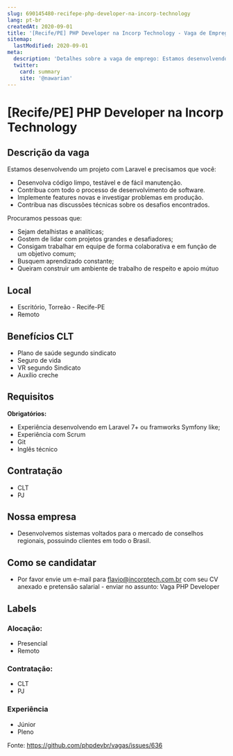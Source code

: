 ```yaml
---
slug: 690145480-recifepe-php-developer-na-incorp-technology
lang: pt-br
createdAt: 2020-09-01
title: '[Recife/PE] PHP Developer na Incorp Technology - Vaga de Emprego'
sitemap:
  lastModified: 2020-09-01
meta:
  description: 'Detalhes sobre a vaga de emprego: Estamos desenvolvendo um projeto com Laravel e precisamos que você: - Desenvolva código limpo, testável e de fácil manutenção. - Contribua com todo o processo de desenvolvimento de software. - Implemente features novas e investigar problemas em produção. - Contribua nas discussões técnicas sobre os desafios encontrados. Procuramos pessoas que: - Sejam detalhistas e analíticas; - Gostem de lidar com projetos grandes e desafiadores; - Consigam trabalhar em equipe de forma colaborativa e em função de um objetivo comum; - Busquem aprendizado constante; - Queiram construir um ambiente de trabalho de respeito e apoio mútuo'
  twitter:
    card: summary
    site: '@nawarian'
---
```


# [Recife/PE] PHP Developer na Incorp Technology

## Descrição da vaga

Estamos desenvolvendo um projeto com Laravel e precisamos que você:

- Desenvolva código limpo, testável e de fácil manutenção.
- Contribua com todo o processo de desenvolvimento de software.
- Implemente features novas e investigar problemas em produção.
- Contribua nas discussões técnicas sobre os desafios encontrados.

Procuramos pessoas que:

- Sejam detalhistas e analíticas;
- Gostem de lidar com projetos grandes e desafiadores;
- Consigam trabalhar em equipe de forma colaborativa e em função de um objetivo comum;
- Busquem aprendizado constante;
- Queiram construir um ambiente de trabalho de respeito e apoio mútuo

## Local

- Escritório, Torreão - Recife-PE
- Remoto

## Benefícios CLT

- Plano de saúde segundo sindicato
- Seguro de vida
- VR segundo Sindicato
- Auxílio creche

## Requisitos

**Obrigatórios:**
- Experiência desenvolvendo em Laravel 7+ ou framworks Symfony like;
- Experiência com Scrum
- Git
- Inglês técnico

## Contratação

- CLT
- PJ

## Nossa empresa

- Desenvolvemos sistemas voltados para o mercado de conselhos regionais, possuindo clientes em todo o Brasil.

## Como se candidatar

- Por favor envie um e-mail para flavio@incorptech.com.br com seu CV anexado e pretensão salarial - enviar no assunto: Vaga PHP Developer

## Labels

### Alocação:
- Presencial
- Remoto

### Contratação:
- CLT
- PJ

### Experiência
- Júnior
- Pleno

Fonte: https://github.com/phpdevbr/vagas/issues/636